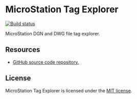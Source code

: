 # MicroStation Tag Explorer

[![Build status](https://dev.azure.com/wieslawsoltes/GitHub/_apis/build/status/Sources/MicroStationTagExplorer)](https://dev.azure.com/wieslawsoltes/GitHub/_build/latest?definitionId=62)

MicroStation DGN and DWG file tag explorer.

## Resources

* [GitHub source code repository.](https://github.com/wieslawsoltes/MicroStationTagExplorer)

## License

MicroStation Tag Explorer is licensed under the [MIT license](LICENSE.TXT).
